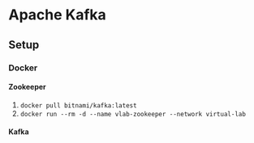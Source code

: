 # Apache Kafka

## Setup

### Docker

#### Zookeeper

1. `docker pull bitnami/kafka:latest`
2. `docker run --rm -d --name vlab-zookeeper --network virtual-lab`


#### Kafka

